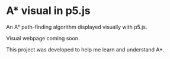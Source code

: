 # A* visual in p5.js
An A* path-finding algorithm displayed visually with p5.js.

Visual webpage coming soon.

This project was developed to help me learn and understand A*.
